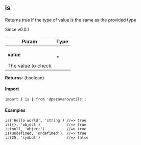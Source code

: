 <h2>is</h2>
<p>Returns true if the type of value is the same as the provided type</p>
<p>Since v0.0.1</p>
<table>
      <thead>
      <tr>
        <th>Param</th>
        <th>Type</th></tr>
      </thead>
      <tbody><tr><td><p><b>value</b></p>The value to check</td><td>*</td></tr></tbody>
    </table><p><b>Returns:</b> {boolean}</p>
<h4>Import</h4>

```
import { is } from '@paravano/utils';
```

  <h4>Examples</h4>




```    
is('Hello world', 'string') //=> true
is({}, 'object')            //=> true
is(null, 'object')          //=> true
is(undefined, 'undefined')  //=> true
is(25, 'symbol')            //=> false
```

    